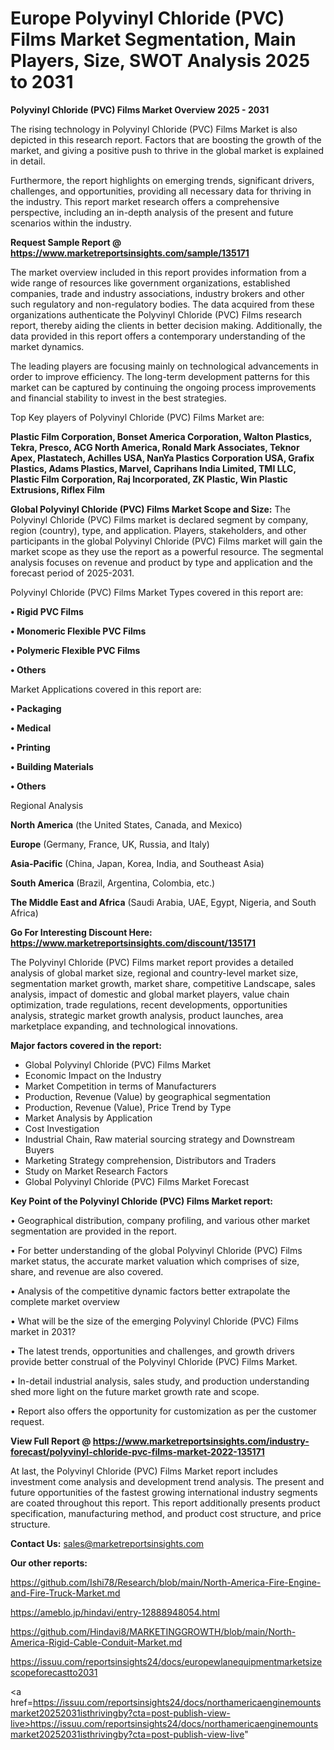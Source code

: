 # Europe Polyvinyl Chloride (PVC) Films Market Segmentation, Main Players, Size, SWOT Analysis 2025 to 2031

<Strong> Polyvinyl Chloride (PVC) Films Market Overview 2025 - 2031</strong>

The rising technology in Polyvinyl Chloride (PVC) Films Market is also depicted in this research report. Factors that are boosting the growth of the market, and giving a positive push to thrive in the global market is explained in detail.

Furthermore, the report highlights on emerging trends, significant drivers, challenges, and opportunities, providing all necessary data for thriving in the industry. This report market research offers a comprehensive perspective, including an in-depth analysis of the present and future scenarios within the industry.

<strong>Request Sample Report @ <a href=https://www.marketreportsinsights.com/sample/135171>https://www.marketreportsinsights.com/sample/135171</a></strong>

The market overview included in this report provides information from a wide range of resources like government organizations, established companies, trade and industry associations, industry brokers and other such regulatory and non-regulatory bodies. The data acquired from these organizations authenticate the Polyvinyl Chloride (PVC) Films research report, thereby aiding the clients in better decision making. Additionally, the data provided in this report offers a contemporary understanding of the market dynamics.

The leading players are focusing mainly on technological advancements in order to improve efficiency. The long-term development patterns for this market can be captured by continuing the ongoing process improvements and financial stability to invest in the best strategies.

Top Key players of Polyvinyl Chloride (PVC) Films Market are:

<strong>Plastic Film Corporation, Bonset America Corporation, Walton Plastics, Tekra, Presco, ACG North America, Ronald Mark Associates, Teknor Apex, Plastatech, Achilles USA, NanYa Plastics Corporation USA, Grafix Plastics, Adams Plastics, Marvel, Caprihans India Limited, TMI LLC, Plastic Film Corporation, Raj Incorporated, ZK Plastic, Win Plastic Extrusions, Riflex Film</strong>

<strong><b>Global Polyvinyl Chloride (PVC) Films Market Scope and Size:</b></strong>
The Polyvinyl Chloride (PVC) Films market is declared segment by company, region (country), type, and application. Players, stakeholders, and other participants in the global Polyvinyl Chloride (PVC) Films market will gain the market scope as they use the report as a powerful resource. The segmental analysis focuses on revenue and product by type and application and the forecast period of 2025-2031.

Polyvinyl Chloride (PVC) Films Market Types covered in this report are:

<strong>• Rigid PVC Films

• Monomeric Flexible PVC Films

• Polymeric Flexible PVC Films

• Others</strong>

Market Applications covered in this report are:

<strong>• Packaging

• Medical

• Printing

• Building Materials

• Others</strong> 

Regional Analysis

<strong>North America</strong> (the United States, Canada, and Mexico)

<strong>Europe</strong> (Germany, France, UK, Russia, and Italy)

<strong>Asia-Pacific</strong> (China, Japan, Korea, India, and Southeast Asia)

<strong>South America</strong> (Brazil, Argentina, Colombia, etc.)

<strong>The Middle East and Africa</strong> (Saudi Arabia, UAE, Egypt, Nigeria, and South Africa)

<strong>Go For Interesting Discount Here: <a href=https://www.marketreportsinsights.com/discount/135171>https://www.marketreportsinsights.com/discount/135171</a></strong>

The Polyvinyl Chloride (PVC) Films market report provides a detailed analysis of global market size, regional and country-level market size, segmentation market growth, market share, competitive Landscape, sales analysis, impact of domestic and global market players, value chain optimization, trade regulations, recent developments, opportunities analysis, strategic market growth analysis, product launches, area marketplace expanding, and technological innovations.

<strong><b>Major factors covered in the report:</b></strong>
<ul>
  <li>Global Polyvinyl Chloride (PVC) Films Market </li>
  <li>Economic Impact on the Industry</li>
  <li>Market Competition in terms of Manufacturers</li>
  <li>Production, Revenue (Value) by geographical segmentation</li>
  <li>Production, Revenue (Value), Price Trend by Type</li>
  <li>Market Analysis by Application</li>
  <li>Cost Investigation</li>
  <li>Industrial Chain, Raw material sourcing strategy and Downstream Buyers</li>
  <li>Marketing Strategy comprehension, Distributors and Traders</li>
  <li>Study on Market Research Factors</li>
  <li>Global Polyvinyl Chloride (PVC) Films Market Forecast</li>
</ul>

<strong><b>Key Point of the Polyvinyl Chloride (PVC) Films Market report:</b></strong>

• Geographical distribution, company profiling, and various other market segmentation are provided in the report.

• For better understanding of the global Polyvinyl Chloride (PVC) Films market status, the accurate market valuation which comprises of size, share, and revenue are also covered.

• Analysis of the competitive dynamic factors better extrapolate the complete market overview

• What will be the size of the emerging Polyvinyl Chloride (PVC) Films market in 2031?

• The latest trends, opportunities and challenges, and growth drivers provide better construal of the Polyvinyl Chloride (PVC) Films Market.

• In-detail industrial analysis, sales study, and production understanding shed more light on the future market growth rate and scope.

• Report also offers the opportunity for customization as per the customer request.

<strong><b>View Full Report @ <a href=https://www.marketreportsinsights.com/industry-forecast/polyvinyl-chloride-pvc-films-market-2022-135171>https://www.marketreportsinsights.com/industry-forecast/polyvinyl-chloride-pvc-films-market-2022-135171</a></b></strong>


At last, the Polyvinyl Chloride (PVC) Films Market report includes investment come analysis and development trend analysis. The present and future opportunities of the fastest growing international industry segments are coated throughout this report. This report additionally presents product specification, manufacturing method, and product cost structure, and price structure.

<strong>Contact Us:</strong>
sales@marketreportsinsights.com

<strong>Our other reports:</strong>

<a href=https://github.com/Ishi78/Research/blob/main/North-America-Fire-Engine-and-Fire-Truck-Market.md>https://github.com/Ishi78/Research/blob/main/North-America-Fire-Engine-and-Fire-Truck-Market.md</a>

<a href=https://ameblo.jp/hindavi/entry-12888948054.html>https://ameblo.jp/hindavi/entry-12888948054.html</a>

<a href=https://github.com/Hindavi8/MARKETINGGROWTH/blob/main/North-America-Rigid-Cable-Conduit-Market.md>https://github.com/Hindavi8/MARKETINGGROWTH/blob/main/North-America-Rigid-Cable-Conduit-Market.md</a>

<a href=https://issuu.com/reportsinsights24/docs/europewlanequipmentmarketsizescopeforecastto2031>https://issuu.com/reportsinsights24/docs/europewlanequipmentmarketsizescopeforecastto2031</a>

<a href=https://issuu.com/reportsinsights24/docs/northamericaenginemountsmarket20252031isthrivingby?cta=post-publish-view-live>https://issuu.com/reportsinsights24/docs/northamericaenginemountsmarket20252031isthrivingby?cta=post-publish-view-live</a>"
